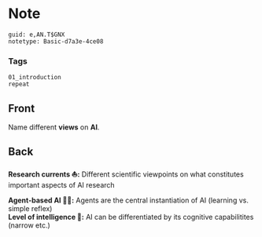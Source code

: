 # Note
```
guid: e,AN.T$GNX
notetype: Basic-d7a3e-4ce08
```

### Tags
```
01_introduction
repeat
```

## Front
Name different <b>views</b> on <b>AI</b>.

## Back
<b>Research currents ⛵:</b> Different scientific viewpoints on what
constitutes important aspects of AI research
<div>
  <b>Agent-based AI 🕵️‍♀️:</b> Agents are the central instantiation
  of AI (learning vs. simple reflex)
</div>
<div>
  <b>Level of intelligence 🏅:</b> AI can be differentiated by its
  cognitive capabilitites (narrow etc.)
</div>
